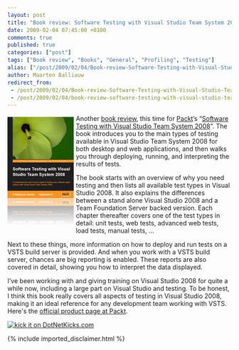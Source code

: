 ```yaml
---
layout: post
title: "Book review: Software Testing with Visual Studio Team System 2008"
date: 2009-02-04 07:45:00 +0100
comments: true
published: true
categories: ["post"]
tags: ["Book review", "Books", "General", "Profiling", "Testing"]
alias: ["/post/2009/02/04/Book-review-Software-Testing-with-Visual-Studio-Team-System-2008.aspx", "/post/2009/02/04/book-review-software-testing-with-visual-studio-team-system-2008.aspx"]
author: Maarten Balliauw
redirect_from:
 - /post/2009/02/04/Book-review-Software-Testing-with-Visual-Studio-Team-System-2008.aspx
 - /post/2009/02/04/book-review-software-testing-with-visual-studio-team-system-2008.aspx
---
```

<p>
<a href="http://www.amazon.com/gp/product/184719558X?ie=UTF8&amp;tag=maabalblo-20&amp;linkCode=as2&amp;camp=1789&amp;creative=9325&amp;creativeASIN=184719558X" target="_blank"><img style="display: inline; margin: 5px 5px 5px 0px; border: 0px" src="/images/WindowsLiveWriter/BookreviewSoftwareTestingwithVisualStudi_BA41/image_ac23272b-c16c-4a81-82f3-550cef56bafa.png" border="0" alt="Software Testing with Visual Studio Team System 2008" title="Software Testing with Visual Studio Team System 2008" width="149" height="244" align="left" /></a> Another <a href="/category/Book-review.aspx" target="_blank">book review</a>, this time for <a href="http://www.packtpub.com/" target="_blank">Packt</a>&rsquo;s &ldquo;<a href="http://www.amazon.com/gp/product/184719558X?ie=UTF8&amp;tag=maabalblo-20&amp;linkCode=as2&amp;camp=1789&amp;creative=9325&amp;creativeASIN=184719558X" target="_blank">Software Testing with Visual Studio Team System 2008</a>&rdquo;. The book introduces you to the main types of testing available in Visual Studio Team System 2008 for both desktop and web applications, and then walks you through deploying, running, and interpreting the results of tests. 
</p>
<p>
The book starts with an overview of why you need testing and then lists all available test types in Visual Studio 2008. It also explains the differences between a stand alone Visual Studio 2008 and a Team Foundation Server backed version. Each chapter thereafter covers one of the test types in detail: unit tests, web tests, advanced web tests, load tests, manual tests, &hellip; 
</p>
<p>
Next to these things, more information on how to deploy and run tests on a VSTS build server is provided. And when you work with a VSTS build server, chances are big reporting is enabled. These reports are also covered in detail, showing you how to interpret the data displayed. 
</p>
<p>
I&rsquo;ve been working with and giving training on Visual Studio 2008 for quite a while now, including a large part on Visual Studio and testing. To be honest, I think this book really covers all aspects of testing in Visual Studio 2008, making it an ideal reference for any development team working with VSTS. Here&#39;s the <a href="https://www.packtpub.com/software-testing-with-visual-studio-team-system-2008/book" target="_blank">official product page at Packt</a>.
</p>
<p>
<a href="http://www.dotnetkicks.com/kick/?url=/post/2009/02/05/Book-review-Software-Testing-with-Visual-Studio-Team-System-2008.aspx&amp;title=Book review: Software Testing with Visual Studio Team System 2008"><img src="http://www.dotnetkicks.com/Services/Images/KickItImageGenerator.ashx?url=/post/2009/02/05/Book-review-Software-Testing-with-Visual-Studio-Team-System-2008.aspx" border="0" alt="kick it on DotNetKicks.com" width="82" height="18" /> </a>
</p>


{% include imported_disclaimer.html %}


